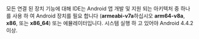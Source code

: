 모든 연결 된 장치 기능에 대해 IDE는 Android 앱 개발 및 지원 되는 아키텍처 중 하나를 사용 하 여 Android 장치를 필요 합니다 (**armeabi-v7a**하십시오 **arm64-v8a**, **x86**, 또는 **x86_64**) 또는 에뮬레이터입니다. 시스템 실행 하 고 있어야 Android 4.4.2 이상.